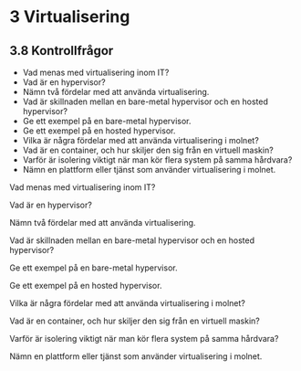 # 3 Virtualisering

## 3.8 Kontrollfrågor

- Vad menas med virtualisering inom IT?
- Vad är en hypervisor?
- Nämn två fördelar med att använda virtualisering.
- Vad är skillnaden mellan en bare-metal hypervisor och en hosted hypervisor?
- Ge ett exempel på en bare-metal hypervisor.
- Ge ett exempel på en hosted hypervisor.
- Vilka är några fördelar med att använda virtualisering i molnet?
- Vad är en container, och hur skiljer den sig från en virtuell maskin?
- Varför är isolering viktigt när man kör flera system på samma hårdvara?
- Nämn en plattform eller tjänst som använder virtualisering i molnet.

Vad menas med virtualisering inom IT?

Vad är en hypervisor?

Nämn två fördelar med att använda virtualisering.

Vad är skillnaden mellan en bare-metal hypervisor och en hosted hypervisor?

Ge ett exempel på en bare-metal hypervisor.

Ge ett exempel på en hosted hypervisor.

Vilka är några fördelar med att använda virtualisering i molnet?

Vad är en container, och hur skiljer den sig från en virtuell maskin?

Varför är isolering viktigt när man kör flera system på samma hårdvara?

Nämn en plattform eller tjänst som använder virtualisering i molnet.


